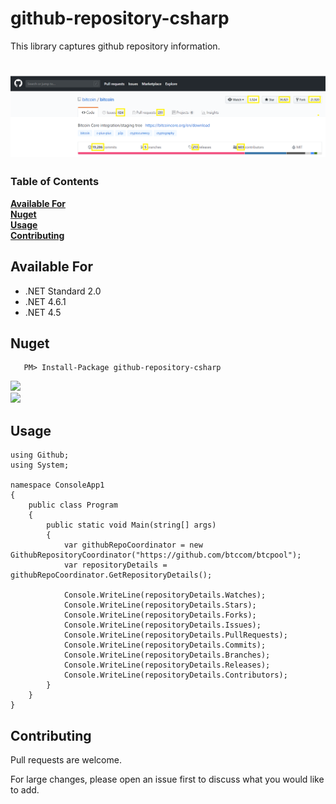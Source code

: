 # github-repository-csharp
This library captures github repository information.
# ![Logo](Images/github.png) 

### Table of Contents
**[Available For](#available-for)**<br>
**[Nuget](#nuget)**<br>
**[Usage](#usage)**<br>
**[Contributing](#contributing)**<br>


## Available For
- .NET Standard 2.0
- .NET 4.6.1
- .NET 4.5


## Nuget

 ```
    PM> Install-Package github-repository-csharp
```
[![](https://img.shields.io/nuget/v/github-repository-csharp.svg)](https://www.nuget.org/packages/github-repository-csharp/)\
[![](https://img.shields.io/nuget/dt/github-repository-csharp.svg)](https://www.nuget.org/packages/github-repository-csharp/)




## Usage




```
using Github;
using System;

namespace ConsoleApp1
{
    public class Program
    {
        public static void Main(string[] args)
        {
            var githubRepoCoordinator = new GithubRepositoryCoordinator("https://github.com/btccom/btcpool");
            var repositoryDetails = githubRepoCoordinator.GetRepositoryDetails();

            Console.WriteLine(repositoryDetails.Watches);
            Console.WriteLine(repositoryDetails.Stars);
            Console.WriteLine(repositoryDetails.Forks);
            Console.WriteLine(repositoryDetails.Issues);
            Console.WriteLine(repositoryDetails.PullRequests);
            Console.WriteLine(repositoryDetails.Commits);
            Console.WriteLine(repositoryDetails.Branches);
            Console.WriteLine(repositoryDetails.Releases);
            Console.WriteLine(repositoryDetails.Contributors);
        }
    }
}
```

## Contributing

Pull requests are welcome. 

For large changes, please open an issue first to discuss what you would like to add.
